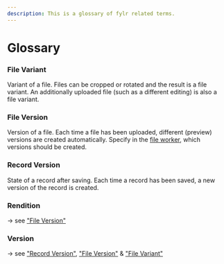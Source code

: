 ```yaml
---
description: This is a glossary of fylr related terms.
---
```


# Glossary

### File Variant

Variant of a file. Files can be cropped or rotated and the result is a file variant. An additionally uploaded file (such as a different editing) is also a file variant.

### File Version

Version of a file. Each time a file has been uploaded, different (preview) versions are created automatically. Specify in the [file worker](../for-administrators/readme/file-worker.md), which versions should be created.

### Record Version

State of a record after saving. Each time a record has been saved, a new version of the record is created.

### Rendition

\-> see ["File Version"](glossary.md#file-version)

### Version

\-> see ["Record Version"](glossary.md#record-version), ["File Version"](glossary.md#file-version) & ["File Variant"](glossary.md#file-variant)
